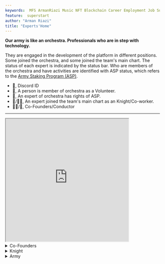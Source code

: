 ```yaml
---
keywords:  MFS ArmanRiazi Music NFT Blockchain Career Employment Job Superstar
feature:  superstart
author: "Arman Riazi"
title: "Experts'Home"
---
```


**Our army is like an orchestra. Professionals who are in step with technology.**

They are engaged in the development of the platform in different positions. Some joined the orchestra, and some joined the team's main chart. The status of each expert is indicated by the status bar. Who are members of the orchestra and have activities are identified with ASP status, which refers to the [Army Staking Program (ASP)](../career/Employment.md).

- 💌, Discord ID
- 🤝, A person is member of orchestra as a Volunteer.
- 🤑, An expert of orchestra has rights of ASP.
- 🦹/🦹‍♂️, An expert joined the team's main chart as an Knight/Co-worker.
- 🤴🏻/👸, Co-Founders/Conductor

---


<iframe src="https://discordapp.com/widget?id=1119077618835259462&theme=dark" width="400" height="400" allowtransparency="true" frameborder="1" sandbox="allow-popups allow-popups-to-escape-sandbox allow-same-origin allow-scripts"></iframe>

<details>
  <summary>Co-Founders</summary>
<img src="../assets/me.jpg" align="center" width="100" height="150"  class="center"/></blockquote>Arman Riazi.Web Developer, Blockchain Specialist, M.Sc.💌armanriyazi.github.io#5111 🤝🤴🏻🦹‍♂️ </blockquote>
</details>

<details>
  <summary>Knight</summary>
</details>

<details>
  <summary>Army</summary>    
  <div class="row">
    <div class="column">
    <img src="https://avatars.githubusercontent.com/u/63037202?v=4" width="100" height="150"  class="center"/><blockquote>Ahmed Khalil.M. ED, EMBA, M.Sc Digital Currency 🤝 </blockquote>
    </div>
    <div class="column">
        <img src="https://avatars.githubusercontent.com/u/40033608?v=4" width="100" height="150"  class="center"/><blockquote>Faith Roberts.FrontEnd Developer.💌faytey7 🤝</blockquote>
    </div>
    <div class="column">
        <img src="../assets/add-image.jpg" alt="Add yourself here" width="100" height="150"  class="center"/><blockquote>Add yourself here</blockquote>
    </div>
  </div>
</details>
